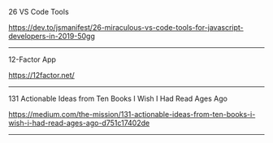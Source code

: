 26 VS Code Tools

https://dev.to/jsmanifest/26-miraculous-vs-code-tools-for-javascript-developers-in-2019-50gg

---

12-Factor App

https://12factor.net/

---

131 Actionable Ideas from Ten Books I Wish I Had Read Ages Ago

https://medium.com/the-mission/131-actionable-ideas-from-ten-books-i-wish-i-had-read-ages-ago-d751c17402de

---
